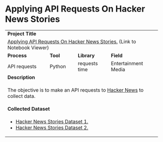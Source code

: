 # Applying API Requests On Hacker News Stories #

<table>
  <tr> </tr>


  <tr>
    <td colspan="4"><b>Project Title</b></td>
  </tr>
  <tr>
    <td colspan="4">
      <a href="https://nbviewer.jupyter.org/github/lionelcub/applying_API_requests_on_hacker_news_stories/blob/master/applying_API_requests_on_hacker_news_stories.ipynb">Applying API Requests On Hacker News Stories.</a> 
      (Link to Notebook Viewer)
    </td>
  </tr>


  <tr>
    <td><b>Process</b></td>
    <td><b>Tool</b></td>
    <td><b>Library</b></td>
    <td><b>Field</b></td>
  </tr>
  <tr>
    <td>
      API requests
    </td>
    <td>
      Python
    </td>
    <td>
      requests</br>time
    </td>
    <td>
      Entertainment</br>Media
    </td>
  </tr>


  <tr>
    <td colspan="4"><b>Description</b></td>
  </tr>
  <tr>
    <td colspan="4">
      <p></p>
      <p>The objective is to make an API requests to <a href="https://github.com/HackerNews/API">Hacker News</a> to collect data.
    </td>
  </tr>
  

  <tr>
    <td colspan="4"><b>Collected Dataset</b></td>
  </tr>
  <tr>
    <td colspan="4">
    <ul>
      <p></p>
      <li><a href="https://github.com/lionelcub/applying_API_requests_on_hacker_news_stories/blob/master/applying_API_requests_on_hacker_news_stories/csv/hacker_news_newsstories.csv" target="_blank">Hacker News Stories Dataset 1.</a></li>
      <li><a href="https://github.com/lionelcub/applying_API_requests_on_hacker_news_stories/blob/master/applying_API_requests_on_hacker_news_stories/csv/hacker_news.csv" target="_blank">Hacker News Stories Dataset 2.</a></li>
    </ul>
    </td>
  </tr>
</table>
